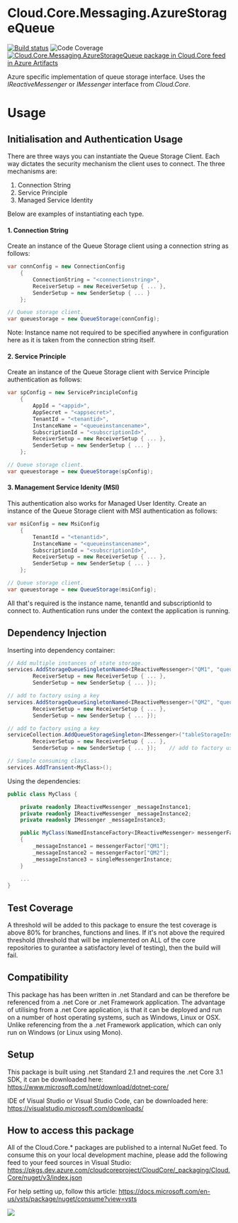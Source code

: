 # **Cloud.Core.Messaging.AzureStorageQueue** 
[![Build status](https://dev.azure.com/cloudcoreproject/CloudCore/_apis/build/status/Cloud.Core%20Packages/Cloud.Core.Messenging.AzureQueueStorage_Package)](https://dev.azure.com/cloudcoreproject/CloudCore/_build/latest?definitionId=20) 
![Code Coverage](https://cloud1core.blob.core.windows.net/codecoveragebadges/Cloud.Core.Messaging.AzureStorageQueue-LineCoverage.png) 
[![Cloud.Core.Messaging.AzureStorageQueue package in Cloud.Core feed in Azure Artifacts](https://feeds.dev.azure.com/cloudcoreproject/dfc5e3d0-a562-46fe-8070-7901ac8e64a0/_apis/public/Packaging/Feeds/8949198b-5c74-42af-9d30-e8c462acada6/Packages/590eaaba-691a-4488-accd-682c039c0553/Badge)](https://dev.azure.com/cloudcoreproject/CloudCore/_packaging?_a=package&feed=8949198b-5c74-42af-9d30-e8c462acada6&package=590eaaba-691a-4488-accd-682c039c0553&preferRelease=true)

<div id="description">

Azure specific implementation of queue storage interface.  Uses the _IReactiveMessenger_ or _IMessenger_ interface from _Cloud.Core_.

</div>

# **Usage**

## **Initialisation and Authentication Usage**

There are three ways you can instantiate the Queue Storage Client.  Each way dictates the security mechanism the client uses to connect.  The three mechanisms are:

1. Connection String
2. Service Principle
3. Managed Service Identity

Below are examples of instantiating each type.

#### 1. Connection String
Create an instance of the Queue Storage client using a connection string as follows:

```csharp
var connConfig = new ConnectionConfig
    {
        ConnectionString = "<connectionstring>",
        ReceiverSetup = new ReceiverSetup { ... }, 
        SenderSetup = new SenderSetup { ... }
    };

// Queue storage client.
var queuestorage = new QueueStorage(connConfig);		
```
Note: Instance name not required to be specified anywhere in configuration here as it is taken from the connection string itself.

#### 2. Service Principle
Create an instance of the Queue Storage client with Service Principle authentication as follows:

```csharp
var spConfig = new ServicePrincipleConfig
    {
        AppId = "<appid>",
        AppSecret = "<appsecret>",
        TenantId = "<tenantid>",
        InstanceName = "<queueinstancename>",
        SubscriptionId = "<subscriptionId>",
        ReceiverSetup = new ReceiverSetup { ... }, 
        SenderSetup = new SenderSetup { ... }
    };

// Queue storage client.
var queuestorage = new QueueStorage(spConfig);	
```


#### 3. Management Service Idenity (MSI) 
This authentication also works for Managed User Identity.  Create an instance of the Queue Storage client with MSI authentication as follows:

```csharp
var msiConfig = new MsiConfig
    {
        TenantId = "<tenantid>",
        InstanceName = "<queueinstancename>",
        SubscriptionId = "<subscriptionId>",
        ReceiverSetup = new ReceiverSetup { ... }, 
        SenderSetup = new SenderSetup { ... }
    };

// Queue storage client.
var queuestorage = new QueueStorage(msiConfig);	
```

All that's required is the instance name, tenantId and subscriptionId to connect to.  Authentication runs under the context the application is running.

## Dependency Injection

Inserting into dependency container:

```csharp
// Add multiple instances of state storage.
services.AddStorageQueueSingletonNamed<IReactiveMessenger>("QM1", "queueStorageInstanceName", "tenantId", "subscriptionId",
        ReceiverSetup = new ReceiverSetup { ... }, 
        SenderSetup = new SenderSetup { ... }); 

// add to factory using a key
services.AddStorageQueueSingletonNamed<IReactiveMessenger>("QM2", "queueStorageInstanceName2", "tenantId", "subscriptionId",
        ReceiverSetup = new ReceiverSetup { ... }, 
        SenderSetup = new SenderSetup { ... }); 

// add to factory using a key
serviceCollection.AddQueueStorageSingleton<IMessenger>("tableStorageInstance3", "tenantId", "subscriptionId",
        ReceiverSetup = new ReceiverSetup { ... }, 
        SenderSetup = new SenderSetup { ... });    // add to factory using instance name

// Sample consuming class.
services.AddTransient<MyClass>();
```

Using the dependencies:

```csharp
public class MyClass {

	private readonly IReactiveMessenger _messageInstance1;
	private readonly IReactiveMessenger _messageInstance2;
	private readonly IMessenger _messageInstance3;

	public MyClass(NamedInstanceFactory<IReactiveMessenger> messengerFactor, IMessenger singleMessengerInstance) 
	{	
		_messageInstance1 = messengerFactor["QM1"];
		_messageInstance2 = messengerFactor["QM2"];
		_messageInstance3 = singleMessengerInstance;
	}
	
	...
}
```



## Test Coverage
A threshold will be added to this package to ensure the test coverage is above 80% for branches, functions and lines.  If it's not above the required threshold 
(threshold that will be implemented on ALL of the core repositories to gurantee a satisfactory level of testing), then the build will fail.

## Compatibility
This package has has been written in .net Standard and can be therefore be referenced from a .net Core or .net Framework application. The advantage of utilising from a .net Core application, 
is that it can be deployed and run on a number of host operating systems, such as Windows, Linux or OSX.  Unlike referencing from the a .net Framework application, which can only run on 
Windows (or Linux using Mono).
 
## Setup
This package is built using .net Standard 2.1 and requires the .net Core 3.1 SDK, it can be downloaded here: 
https://www.microsoft.com/net/download/dotnet-core/

IDE of Visual Studio or Visual Studio Code, can be downloaded here:
https://visualstudio.microsoft.com/downloads/

## How to access this package
All of the Cloud.Core.* packages are published to a internal NuGet feed.  To consume this on your local development machine, please add the following feed to your feed sources in Visual Studio:
https://pkgs.dev.azure.com/cloudcoreproject/CloudCore/_packaging/Cloud.Core/nuget/v3/index.json
 
For help setting up, follow this article: https://docs.microsoft.com/en-us/vsts/package/nuget/consume?view=vsts


<img src="https://cloud1core.blob.core.windows.net/icons/cloud_core_small.PNG" />

